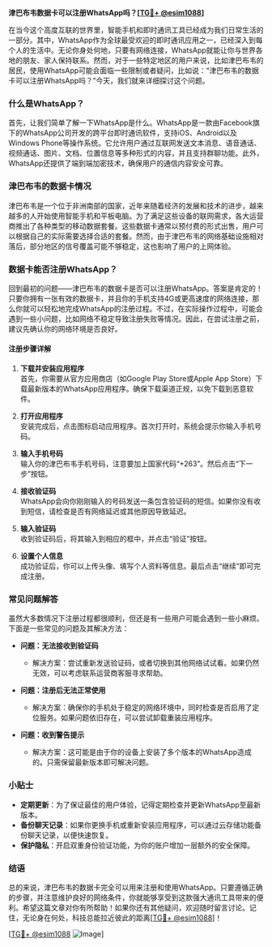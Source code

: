 **津巴布韦数据卡可以注册WhatsApp吗？[[TG💪+ @esim1088](https://t.me/s/esim1088)]**

在当今这个高度互联的世界里，智能手机和即时通讯工具已经成为我们日常生活的一部分。其中，WhatsApp作为全球最受欢迎的即时通讯应用之一，已经深入到每个人的生活中。无论你身处何地，只要有网络连接，WhatsApp就能让你与世界各地的朋友、家人保持联系。然而，对于一些特定地区的用户来说，比如津巴布韦的居民，使用WhatsApp可能会面临一些限制或者疑问，比如说：“津巴布韦的数据卡可以注册WhatsApp吗？”今天，我们就来详细探讨这个问题。

### 什么是WhatsApp？

首先，让我们简单了解一下WhatsApp是什么。WhatsApp是一款由Facebook旗下的WhatsApp公司开发的跨平台即时通讯软件，支持iOS、Android以及Windows Phone等操作系统。它允许用户通过互联网发送文本消息、语音通话、视频通话、图片、文档、位置信息等多种形式的内容，并且支持群聊功能。此外，WhatsApp还提供了端到端加密技术，确保用户的通信内容安全可靠。

### 津巴布韦的数据卡情况

津巴布韦是一个位于非洲南部的国家，近年来随着经济的发展和技术的进步，越来越多的人开始使用智能手机和平板电脑。为了满足这些设备的联网需求，各大运营商推出了各种类型的移动数据套餐。这些数据卡通常以预付费的形式出售，用户可以根据自己的实际需要选择合适的套餐。然而，由于津巴布韦的网络基础设施相对落后，部分地区的信号覆盖可能不够稳定，这也影响了用户的上网体验。

### 数据卡能否注册WhatsApp？

回到最初的问题——津巴布韦的数据卡是否可以注册WhatsApp。答案是肯定的！只要你拥有一张有效的数据卡，并且你的手机支持4G或更高速度的网络连接，那么你就可以轻松地完成WhatsApp的注册过程。不过，在实际操作过程中，可能会遇到一些小问题，比如网络不稳定导致注册失败等情况。因此，在尝试注册之前，建议先确认你的网络环境是否良好。

#### 注册步骤详解

1. **下载并安装应用程序**  
   首先，你需要从官方应用商店（如Google Play Store或Apple App Store）下载最新版本的WhatsApp应用程序。确保下载渠道正规，以免下载到恶意软件。

2. **打开应用程序**  
   安装完成后，点击图标启动应用程序。首次打开时，系统会提示你输入手机号码。

3. **输入手机号码**  
   输入你的津巴布韦手机号码，注意要加上国家代码“+263”。然后点击“下一步”按钮。

4. **接收验证码**  
   WhatsApp会向你刚刚输入的号码发送一条包含验证码的短信。如果你没有收到短信，请检查是否有网络延迟或其他原因导致延迟。

5. **输入验证码**  
   收到验证码后，将其输入到相应的框中，并点击“验证”按钮。

6. **设置个人信息**  
   成功验证后，你可以上传头像、填写个人资料等信息。最后点击“继续”即可完成注册。

### 常见问题解答

虽然大多数情况下注册过程都很顺利，但还是有一些用户可能会遇到一些小麻烦。下面是一些常见的问题及其解决方法：

- **问题：无法接收到验证码**  
  - 解决方案：尝试重新发送验证码，或者切换到其他网络试试看。如果仍然无效，可以考虑联系运营商客服寻求帮助。

- **问题：注册后无法正常使用**  
  - 解决方案：确保你的手机处于稳定的网络环境中，同时检查是否启用了定位服务。如果问题依旧存在，可以尝试卸载重装应用程序。

- **问题：收到警告提示**  
  - 解决方案：这可能是由于你的设备上安装了多个版本的WhatsApp造成的。只需保留最新版本即可解决问题。

### 小贴士

- **定期更新**：为了保证最佳的用户体验，记得定期检查并更新WhatsApp至最新版本。
- **备份聊天记录**：如果你更换手机或重新安装应用程序，可以通过云存储功能备份聊天记录，以便快速恢复。
- **保护隐私**：开启双重身份验证功能，为你的账户增加一层额外的安全保障。

### 结语

总的来说，津巴布韦的数据卡完全可以用来注册和使用WhatsApp。只要遵循正确的步骤，并注意维护良好的网络条件，你就能够享受到这款强大通讯工具带来的便利。希望这篇文章对你有所帮助！如果你还有其他疑问，欢迎随时留言讨论。记住，无论身在何处，科技总能拉近彼此的距离[[TG💪+ @esim1088](https://t.me/s/esim1088)]！

[[TG💪+ @esim1088](https://t.me/s/esim1088) ![Image](https://i.postimg.cc/4NQfJmqS/Snipaste-2025-05-13-00-14-12.png)]
